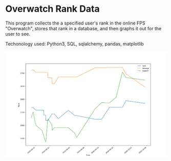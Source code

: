 # Overwatch Rank Data

This program collects the a specified user's rank in the online FPS "Overwatch", stores that rank in a database, and then graphs it out for the user to see.

Techonology used: Python3, SQL, sqlalchemy, pandas, matplotlib

![Demo Photo](Demo_Photo.png)
